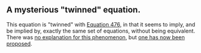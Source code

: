 ## A mysterious "twinned" equation.

This equation is "twinned" with [Equation 476](https://teorth.github.io/equational_theories/implications/?476), in that it seems to imply, and be implied by, exactly the same set of equations, without being equivalent.  There was [no explanation for this phenomenon](https://leanprover.zulipchat.com/#narrow/stream/458659-Equational/topic/Numerical.20coincidence.3A.20476.20~.20503), but [one has now been proposed](https://leanprover.zulipchat.com/#narrow/channel/458659-Equational/topic/Austin.20pairs/near/483169215).
